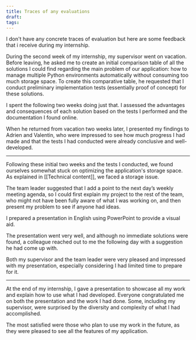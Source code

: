 ```yaml
---
title: Traces of any evaluations
draft: 
tags:
---
```

I don't have any concrete traces of evaluation but here are some feedback that i receive during my internship.

During the second week of my internship, my supervisor went on vacation. Before leaving, he asked me to create an initial comparison table of all the solutions I could find regarding the main problem of our application: how to manage multiple Python environments automatically without consuming too much storage space. To create this comparative table, he requested that I conduct preliminary implementation tests (essentially proof of concept) for these solutions.

I spent the following two weeks doing just that. I assessed the advantages and consequences of each solution based on the tests I performed and the documentation I found online.

When he returned from vacation two weeks later, I presented my findings to Adrien and Valentin, who were impressed to see how much progress I had made and that the tests I had conducted were already conclusive and well-developed.


---

Following these initial two weeks and the tests I conducted, we found ourselves somewhat stuck on optimizing the application's storage space. As explained in [[Technical content]], we faced a storage issue.

The team leader suggested that I add a point to the next day’s weekly meeting agenda, so I could first explain my project to the rest of the team, who might not have been fully aware of what I was working on, and then present my problem to see if anyone had ideas.

I prepared a presentation in English using PowerPoint to provide a visual aid.

The presentation went very well, and although no immediate solutions were found, a colleague reached out to me the following day with a suggestion he had come up with.

Both my supervisor and the team leader were very pleased and impressed with my presentation, especially considering I had limited time to prepare for it.

---

At the end of my internship, I gave a presentation to showcase all my work and explain how to use what I had developed. Everyone congratulated me on both the presentation and the work I had done. Some, including my supervisor, were surprised by the diversity and complexity of what I had accomplished.

The most satisfied were those who plan to use my work in the future, as they were pleased to see all the features of my application.